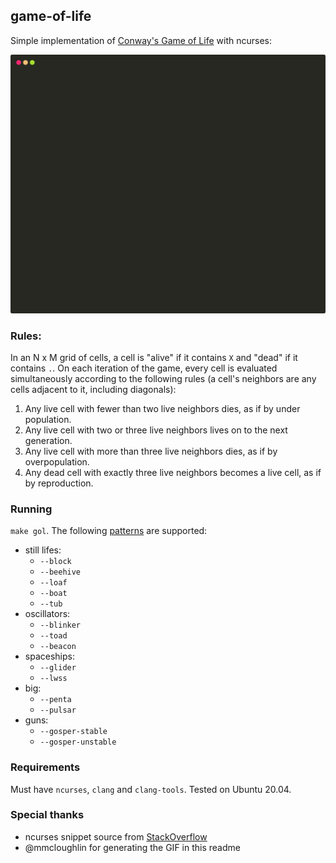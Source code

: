 game-of-life
---
Simple implementation of [Conway's Game of Life](https://en.wikipedia.org/wiki/Conway%27s_Game_of_Life) with ncurses:

<p align="center"><img src="https://raw.githubusercontent.com/jsgoller1/dabblings/main/game-of-life/gosper-stable.svg"></p>

### Rules:
In an N x M grid of cells, a cell is "alive" if it contains `X` and "dead" if
it contains `.`. On each iteration of the game, every cell is evaluated simultaneously
according to the following rules (a cell's neighbors are any cells adjacent to it,
including diagonals):
 1. Any live cell with fewer than two live neighbors dies, as if by under population.
 2. Any live cell with two or three live neighbors lives on to the next generation.
 3. Any live cell with more than three live neighbors dies, as if by overpopulation.
 4. Any dead cell with exactly three live neighbors becomes a live cell, as if by reproduction.

### Running
`make gol`. The following [patterns](https://en.wikipedia.org/wiki/Conway%27s_Game_of_Life#Examples_of_patterns) are supported:
- still lifes:
  - `--block`
  - `--beehive`
  - `--loaf`
  - `--boat`
  - `--tub`
- oscillators:
  - `--blinker`
  - `--toad`
  - `--beacon`
- spaceships:
  - `--glider`
  - `--lwss`
- big:
  - `--penta`
  - `--pulsar`
- guns:
  - `--gosper-stable`
  - `--gosper-unstable`

### Requirements
Must have `ncurses`, `clang` and `clang-tools`. Tested on Ubuntu 20.04.

### Special thanks
- ncurses snippet source from [StackOverflow](https://stackoverflow.com/questions/18458064/how-to-refresh-the-screen-continuously-and-update-it-in-real-time)
- @mmcloughlin for generating the GIF in this readme